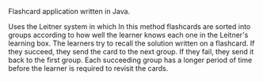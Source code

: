 Flashcard application written in Java.

Uses the Leitner system in which In this method flashcards are sorted into groups according to how well
the learner knows each one in the Leitner's learning box. The learners try to recall the solution written on 
a flashcard. If they succeed, they send the card to the next group. If they fail, they send it back to the first group. 
Each succeeding group has a longer period of time before the learner is required to revisit the cards.
